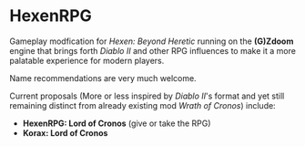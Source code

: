# HexenRPG
Gameplay modfication for _Hexen: Beyond Heretic_ running on the **(G)Zdoom** engine that brings forth _Diablo II_ and other RPG influences to make it a more palatable experience for modern players.

Name recommendations are very much welcome. 

Current proposals (More or less inspired by _Diablo II_'s format and yet still remaining distinct from already existing mod _Wrath of Cronos_) include: 
- **HexenRPG: Lord of Cronos** (give or take the RPG)
- **Korax: Lord of Cronos**
